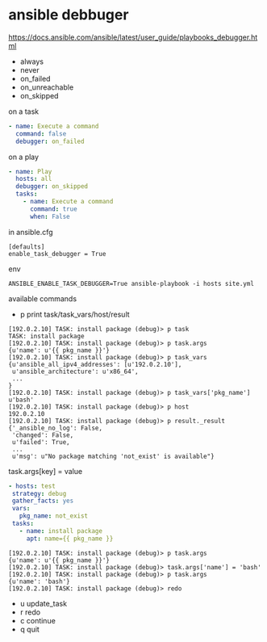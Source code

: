 # ansible debbuger

https://docs.ansible.com/ansible/latest/user_guide/playbooks_debugger.html


- always
- never
- on_failed
- on_unreachable
- on_skipped

on a task
```yml
- name: Execute a command
  command: false
  debugger: on_failed
```

on a play
```yml
- name: Play
  hosts: all
  debugger: on_skipped
  tasks:
    - name: Execute a command
      command: true
      when: False
```

in ansible.cfg
```
[defaults]
enable_task_debugger = True
```

env
```
ANSIBLE_ENABLE_TASK_DEBUGGER=True ansible-playbook -i hosts site.yml
```



available commands

- p  print task/task_vars/host/result
```
[192.0.2.10] TASK: install package (debug)> p task
TASK: install package
[192.0.2.10] TASK: install package (debug)> p task.args
{u'name': u'{{ pkg_name }}'}
[192.0.2.10] TASK: install package (debug)> p task_vars
{u'ansible_all_ipv4_addresses': [u'192.0.2.10'],
 u'ansible_architecture': u'x86_64',
 ...
}
[192.0.2.10] TASK: install package (debug)> p task_vars['pkg_name']
u'bash'
[192.0.2.10] TASK: install package (debug)> p host
192.0.2.10
[192.0.2.10] TASK: install package (debug)> p result._result
{'_ansible_no_log': False,
 'changed': False,
 u'failed': True,
 ...
 u'msg': u"No package matching 'not_exist' is available"}
 ```
 
 
 task.args[key] = value
 ```yml
 - hosts: test
  strategy: debug
  gather_facts: yes
  vars:
    pkg_name: not_exist
  tasks:
    - name: install package
      apt: name={{ pkg_name }}
```
```
[192.0.2.10] TASK: install package (debug)> p task.args
{u'name': u'{{ pkg_name }}'}
[192.0.2.10] TASK: install package (debug)> task.args['name'] = 'bash'
[192.0.2.10] TASK: install package (debug)> p task.args
{u'name': 'bash'}
[192.0.2.10] TASK: install package (debug)> redo
```

- u update_task
- r redo
- c continue
- q quit


